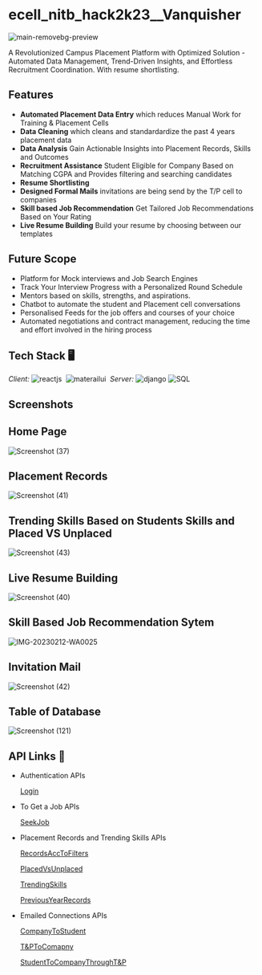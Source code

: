 # ecell_nitb_hack2k23__Vanquisher
![main-removebg-preview](https://user-images.githubusercontent.com/97653340/213859431-eb9a28a5-6d39-4d92-87f7-a25143c4cb6a.jpg)

A Revolutionized Campus Placement Platform with Optimized Solution - Automated Data Management, Trend-Driven Insights, and Effortless Recruitment Coordination.
With resume shortlisting.

## Features
- **Automated Placement Data Entry** which reduces Manual Work for Training & Placement Cells
- **Data Cleaning** which cleans and standardardize the past 4 years placement data
- **Data Analysis** Gain Actionable Insights into Placement Records, Skills and Outcomes
- **Recruitment Assistance** Student Eligible for Company Based on Matching CGPA and Provides filtering and searching candidates
- **Resume Shortlisting** 
- **Designed Formal Mails** invitations are being send by the T/P cell to companies
- **Skill based Job Recommendation** Get Tailored Job Recommendations Based on Your Rating
- **Live Resume Building** Build your resume by choosing between our templates


## Future Scope
- Platform for Mock interviews and Job Search Engines
- Track Your Interview Progress with a Personalized Round Schedule
- Mentors based on skills, strengths, and aspirations.
- Chatbot to automate the student and Placement cell conversations
- Personalised Feeds for the job offers and courses of your choice
- Automated negotiations and contract management, reducing the time and effort involved in the hiring process




## Tech Stack 🖥
*Client:* 
![reactjs](https://img.shields.io/badge/React-20232A?style=for-the-badge&logo=react&logoColor=61DAFB)&nbsp;
![materailui](https://img.shields.io/badge/Material--UI-319795?style=for-the-badge&logo=material-ui&logoColor=white)&nbsp;
*Server:*
![django](https://img.shields.io/badge/Django-DjangoRest%20FrameWork-green)
![SQL](https://img.shields.io/badge/SQL-Postgresql-green)

## Screenshots

## Home Page
 
![Screenshot (37)](https://user-images.githubusercontent.com/104627870/218318990-372c36fb-cb15-4919-8dc7-7886204aa490.png)

## Placement Records

![Screenshot (41)](https://user-images.githubusercontent.com/104627870/218319276-ac4bab95-eb6a-48ac-a32f-f0a54eb0adb3.png)

## Trending Skills Based on Students Skills and Placed VS Unplaced

![Screenshot (43)](https://user-images.githubusercontent.com/104627870/218320438-3820cc16-6617-42b3-b8ec-c1366ad87940.png)

## Live Resume Building

![Screenshot (40)](https://user-images.githubusercontent.com/104627870/218319251-d8d7193c-9c6b-48e6-9f90-7c7caf624211.png)

## Skill Based Job Recommendation Sytem

![IMG-20230212-WA0025](https://user-images.githubusercontent.com/104627870/218319962-c6408edc-e397-40c9-afff-530ceadd51e4.jpg)

## Invitation Mail

![Screenshot (42)](https://user-images.githubusercontent.com/104627870/218320165-58c1ff61-78e3-49dd-be3f-014f8e531d92.png)

## Table of Database

![Screenshot (121)](https://user-images.githubusercontent.com/104627870/218320089-df95d127-a458-40c9-a262-e8a849d556d4.png)








## API Links 🔗
- Authentication APIs

  [Login](https://ecellnitbhack2k23vanquisher-production.up.railway.app/accounts/login/)
  
  
- To Get a Job APIs
 
  [SeekJob](https://ecellnitbhack2k23vanquisher-production.up.railway.app/info_student/job_form/1)
  
 - Placement Records and Trending Skills APIs
 
   [RecordsAccToFilters](https://ecellnitbhack2k23vanquisher-production.up.railway.app/info_student/admin_view/b.tech/cse)
  
   [PlacedVsUnplaced]()
  
   [TrendingSkills](https://ecellnitbhack2k23vanquisher-production.up.railway.app/info_student/skill_view/)
  
   [PreviousYearRecords]()
  
   
  
- Emailed Connections APIs


   [CompanyToStudent](https://ecellnitbhack2k23vanquisher-production.up.railway.app/info_student/company_form/2)
  
   [T&PToComapny](https://ecellnitbhack2k23vanquisher-production.up.railway.app/info_student/admin_view_email/1)
  
   [StudentToCompanyThroughT&P]()

